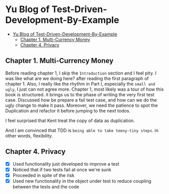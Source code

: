# Yu Blog of Test-Driven-Development-By-Example
- [Yu Blog of Test-Driven-Development-By-Example](#yu-blog-of-test-driven-development-by-example)
  - [Chapter 1. Multi-Currency Money](#chapter-1-multi-currency-money)
  - [Chapter 4. Privacy](#chapter-4-privacy)

## Chapter 1. Multi-Currency Money

Before reading chapter 1, I skip the `Introduction` section and I feel pity. I was like what are we doing here? after reading the first paragraph of chapter 1. Also, I really like the rhythm in Part I, especially the `small and ugly`, I just can not agree more. Chapter 1, most likely was a tour of how this book is structured. it brings us to the phase of writing the very first test case. Discussed how be prepare a fail test case, and how can we do the ugly change to make it pass. Moreover, we need the patience to spot the Duplication and refactor it before jumping to the next todos.

I feel surprised that Kent treat the copy of data as duplication.

And I am convinced that TDD is `being able to take teeny-tiny steps`. in other words, flexibility. 

## Chapter 4. Privacy

- [x] Used functionality just developed to improve a test
- [x] Noticed that if two tests fail at once we're sunk 
- [x] Proceeded in spite of the risk
- [x] Used new functionality in the object under test to reduce coupling between the tests and the code
